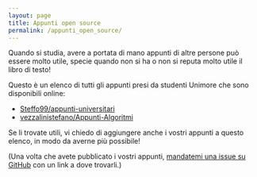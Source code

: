 ```yaml
---
layout: page
title: Appunti open source
permalink: /appunti_open_source/
---
```


Quando si studia, avere a portata di mano appunti di altre persone può essere molto utile, specie quando non si ha o non si reputa molto utile il libro di testo!

Questo è un elenco di tutti gli appunti presi da studenti Unimore che sono disponibili online:

- [Steffo99/appunti-universitari](https://github.com/Steffo99/appunti-universitari)
- [vezzalinistefano/Appunti-Algoritmi](https://github.com/vezzalinistefano/Appunti-Algoritmi)

Se li trovate utili, vi chiedo di aggiungere anche i vostri appunti a questo elenco, in modo da averne più possibile!

(Una volta che avete pubblicato i vostri appunti, [mandatemi una issue su GitHub](https://github.com/Steffo99/unimore-info-wiki/issues) con un link a dove trovarli.)

